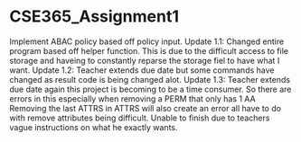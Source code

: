 # CSE365_Assignment1
Implement ABAC policy based off policy input.
Update 1.1: Changed entire program based off helper function. This is due to the difficult access to file storage and haveing to constantly reparse
the storage fiel to have what I want.
Update 1.2: Teacher extends due date but some commands have changed as result code is being changed alot.
Update 1.3: Teacher extends due date again this project is becoming to be a time consumer.
So there are errors in this especially when removing a PERM that only has 1 AA
Removing the last ATTRS in ATTRS will also create an error all have to do with remove attributes being difficult.
Unable to finish due to teachers vague instructions on what he exactly wants.

